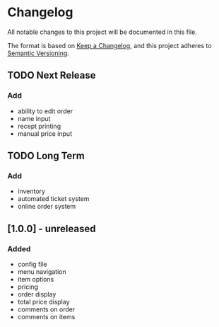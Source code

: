 # Changelog
All notable changes to this project will be documented in this file.

The format is based on [Keep a Changelog](https://keepachangelog.com/en/1.0.0/),
and this project adheres to [Semantic Versioning](https://semver.org/spec/v2.0.0.html).

## TODO Next Release
### Add
 - ability to edit order
 - name input
 - recept printing
 - manual price input

## TODO Long Term
### Add
 - inventory
 - automated ticket system
 - online order system


## [1.0.0] - unreleased
### Added
 - config file
 - menu navigation
 - item options
 - pricing
 - order display
 - total price display
 - comments on order
 - comments on items
